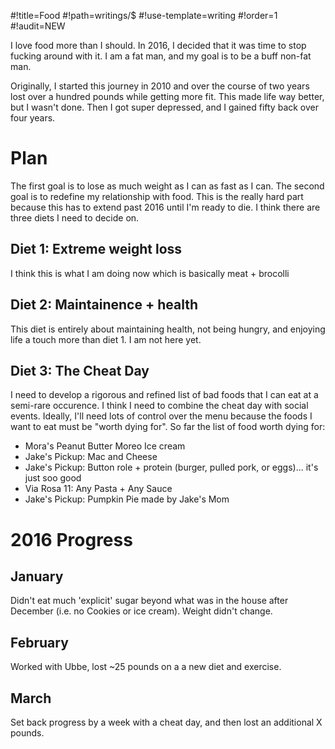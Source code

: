 #!title=Food
#!path=writings/$
#!use-template=writing
#!order=1
#!audit=NEW

I love food more than I should. In 2016, I decided that it was time to stop fucking around with it. I am a fat man, and my goal is to be a buff non-fat man.

Originally, I started this journey in 2010 and over the course of two years lost over a hundred pounds while getting more fit. This made life way better, but I wasn't done. Then I got super depressed, and I gained fifty back over four years.

# Plan

The first goal is to lose as much weight as I can as fast as I can. The second goal is to redefine my relationship with food. This is the really hard part because this has to extend past 2016 until I'm ready to die. I think there are three diets I need to decide on.

## Diet 1: Extreme weight loss

I think this is what I am doing now which is basically meat + brocolli

## Diet 2: Maintainence + health

This diet is entirely about maintaining health, not being hungry, and enjoying life a touch more than diet 1. I am not here yet.

## Diet 3: The Cheat Day

I need to develop a rigorous and refined list of bad foods that I can eat at a semi-rare occurence. I think I need to combine the cheat day with social events. Ideally, I'll need lots of control over the menu because the foods I want to eat must be "worth dying for". So far the list of food worth dying for:

* Mora's Peanut Butter Moreo Ice cream
* Jake's Pickup: Mac and Cheese
* Jake's Pickup: Button role + protein (burger, pulled pork, or eggs)... it's just soo good
* Via Rosa 11: Any Pasta + Any Sauce
* Jake's Pickup: Pumpkin Pie made by Jake's Mom

# 2016 Progress

## January

Didn't eat much 'explicit' sugar beyond what was in the house after December (i.e. no Cookies or ice cream). Weight didn't change.

## February

Worked with Ubbe, lost ~25 pounds on a a new diet and exercise.

## March

Set back progress by a week with a cheat day, and then lost an additional X pounds.
